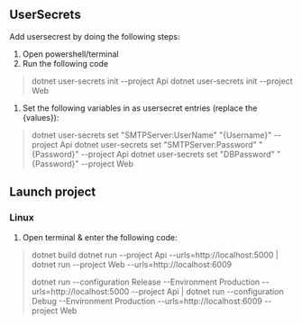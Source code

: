 ## UserSecrets
Add usersecrest by doing the following steps:
1. Open powershell/terminal
1. Run the following code

> dotnet user-secrets init --project Api
> dotnet user-secrets init --project Web

1. Set the following variables in as usersecret entries (replace the {values}):
> dotnet user-secrets set "SMTPServer:UserName" "{Username}" --project Api
> dotnet user-secrets set "SMTPServer:Password" "{Password}" --project Api
> dotnet user-secrets set "DBPassword" "{Password}" --project Web


## Launch project
### Linux
1. Open terminal & enter the following code:
> dotnet build
> dotnet run --project Api --urls=http://localhost:5000 | dotnet run --project Web --urls=http://localhost:6009
>
> dotnet run --configuration Release --Environment Production --urls=http://localhost:5000 --project Api | dotnet run --configuration Debug --Environment Production --urls=http://localhost:6009 --project Web